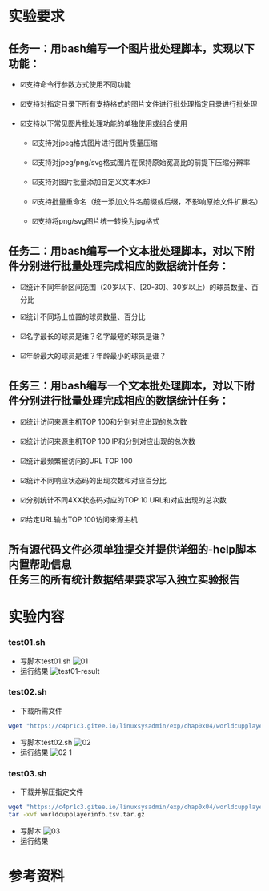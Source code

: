 # 实验要求
## 任务一：用bash编写一个图片批处理脚本，实现以下功能：
* ☑️支持命令行参数方式使用不同功能

* ☑️支持对指定目录下所有支持格式的图片文件进行批处理指定目录进行批处理

* ☑️支持以下常见图片批处理功能的单独使用或组合使用

    * ☑️支持对jpeg格式图片进行图片质量压缩

    * ☑️支持对jpeg/png/svg格式图片在保持原始宽高比的前提下压缩分辨率

    * ☑️支持对图片批量添加自定义文本水印

    * ☑️支持批量重命名（统一添加文件名前缀或后缀，不影响原始文件扩展名）
  
    * ☑️支持将png/svg图片统一转换为jpg格式

## 任务二：用bash编写一个文本批处理脚本，对以下附件分别进行批量处理完成相应的数据统计任务：
* ☑️统计不同年龄区间范围（20岁以下、[20-30]、30岁以上）的球员数量、百分比

* ☑️统计不同场上位置的球员数量、百分比

* ☑️名字最长的球员是谁？名字最短的球员是谁？

* ☑️年龄最大的球员是谁？年龄最小的球员是谁？

## 任务三：用bash编写一个文本批处理脚本，对以下附件分别进行批量处理完成相应的数据统计任务：
* ☑️统计访问来源主机TOP 100和分别对应出现的总次数

* ☑️统计访问来源主机TOP 100 IP和分别对应出现的总次数

* ☑️统计最频繁被访问的URL TOP 100

* ☑️统计不同响应状态码的出现次数和对应百分比

* ☑️分别统计不同4XX状态码对应的TOP 10 URL和对应出现的总次数

* ☑️给定URL输出TOP 100访问来源主机

## 所有源代码文件必须单独提交并提供详细的-help脚本内置帮助信息<br>任务三的所有统计数据结果要求写入独立实验报告

# 实验内容
### test01.sh
* 写脚本test01.sh
![01](https://user-images.githubusercontent.com/74172793/161087916-39573311-61a8-4a98-8f03-249b860e5eb2.png)
* 运行结果
![test01-result](https://user-images.githubusercontent.com/74172793/161185253-93cc4519-e499-4a64-be4e-f6c5f7d30da1.png)

### test02.sh
* 下载所需文件
```bash
wget "https://c4pr1c3.gitee.io/linuxsysadmin/exp/chap0x04/worldcupplayerinfo.tsv"
```
* 写脚本test02.sh
![02](https://user-images.githubusercontent.com/74172793/161089203-74fdcf37-e403-4986-9c3d-38db39522599.png)
* 运行结果
![02 1](https://user-images.githubusercontent.com/74172793/161089674-137f2209-3952-4e35-b3f6-f721e08afa7b.png)

### test03.sh
* 下载并解压指定文件
```bash
wget "https://c4pr1c3.gitee.io/linuxsysadmin/exp/chap0x04/worldcupplayerinfo.tsv"
tar -xvf worldcupplayerinfo.tsv.tar.gz
```
* 写脚本
![03](https://user-images.githubusercontent.com/74172793/161090576-f218f786-17d3-4718-bdbf-74489f7281f7.png)
* 运行结果

# 参考资料


